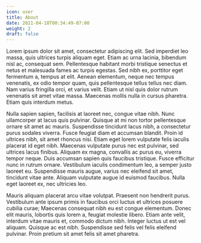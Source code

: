 ```yaml
---
icon: user
title: About
date: 2021-04-18T00:34:49-07:00
weight: 2
draft: false
---
```


Lorem ipsum dolor sit amet, consectetur adipiscing elit. Sed imperdiet leo massa, quis ultrices turpis aliquam eget. Etiam ac urna lacinia, bibendum nisl ac, consequat sem. Pellentesque habitant morbi tristique senectus et netus et malesuada fames ac turpis egestas. Sed nibh ex, porttitor eget fermentum a, tempus at elit. Aenean elementum, neque nec tempus venenatis, ex odio tempor quam, quis pellentesque tellus tellus nec diam. Nam varius fringilla orci, et varius velit. Etiam ut nisl quis dolor rutrum venenatis sit amet vitae massa. Maecenas mollis nulla in cursus pharetra. Etiam quis interdum metus.

Nulla sapien sapien, facilisis at laoreet nec, congue vitae nibh. Nunc ullamcorper at lacus quis pulvinar. Quisque at mi non tortor pellentesque ornare sit amet ac mauris. Suspendisse tincidunt lacus nibh, a consectetur purus sodales viverra. Fusce feugiat diam et accumsan blandit. Proin id ultrices nibh, sit amet rhoncus nisi. Etiam eget lorem vulputate felis iaculis placerat id eget nibh. Maecenas vulputate purus nec est pulvinar, sed ultrices lacus finibus. Aliquam ex magna, convallis ac purus eu, viverra tempor neque. Duis accumsan sapien quis faucibus tristique. Fusce efficitur nunc in rutrum ornare. Vestibulum iaculis condimentum leo, a semper justo laoreet eu. Suspendisse mauris augue, varius nec eleifend sit amet, tincidunt vitae ante. Aliquam vulputate augue id euismod faucibus. Nulla eget laoreet ex, nec ultricies leo.

Mauris aliquam placerat arcu vitae volutpat. Praesent non hendrerit purus. Vestibulum ante ipsum primis in faucibus orci luctus et ultrices posuere cubilia curae; Maecenas consequat nibh eu est congue elementum. Donec elit mauris, lobortis quis lorem a, feugiat molestie libero. Etiam ante velit, interdum vitae mauris et, commodo dictum nibh. Integer luctus ut est vel aliquam. Quisque ac est nibh. Suspendisse sed felis vel felis eleifend pulvinar. Proin pretium sit amet felis sit amet pharetra.